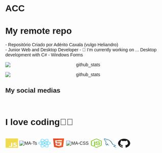 # ACC
<html>
<body style="font-family: sans-serif;">
<h1>My remote repo</h1>
- Repositório Criado por Adérito Caxala (vulgo Heliandro)<br>
- Junior Web and Desktop Developer
- 🔭 I’m currently working on ... Desktop development with C# - Windows Forms
<div align="center">
    <img style="display: block;
    margin: 15px auto;" src="https://github-readme-stats.vercel.app/api?username=heliandro1&show_icons=true&theme=dark&include_all_commits=true&count_private=true" alt="github_stats">
</div>
<div align="center">
    <img style="display: block;
    margin: 15px auto;" src="https://github-readme-stats.vercel.app/api/top-langs/?username=heliandro1" alt="github_stats">
</div>
<h2>My social medias</h2>
<a href="https://www.facebook.com/heliandro1" target="_blank" rel="external"><img src="https://img.shields.io/badge/Facebook-1877F2?style=for-the-badge&logo=facebook&logoColor=white" alt=""></a>
<h1>I love coding🥰💝</h1>
<div style="display: inline_block"><br>
  <img align="center" alt="MA-Js" height="30" width="40" src="https://raw.githubusercontent.com/devicons/devicon/master/icons/javascript/javascript-plain.svg">
  <img align="center" alt="MA-Ts" height="30" width="40" src="https://raw.githubusercontent.com/devicons/devicon/master/icons/typescript/typescript-plain .svg">
  <img align="center" alt="MA-React" height="30" width="40" src="https://raw.githubusercontent.com/devicons/devicon/master/icons/react/react-original.svg">
  <img align="center" alt="MA-HTML" height="30" width="40" src="https://raw.githubusercontent.com/devicons/devicon/master/icons/html5/html5-original.svg">
  <img align="center" alt="MA-CSS" height="30" width="40" src="https://raw.githubusercontent.com/devicons/devicon/master/icons/css3/css3-original .svg">
  <img align="center" alt="MA-CSS" height="30" width="40" src="https://raw.githubusercontent.com/devicons/devicon/master/icons/nodejs/nodejs-original.svg">
  <img align="center" alt="MA-CSS" height="30" width="40" src="https://raw.githubusercontent.com/devicons/devicon/master/icons/mysql/mysql-original.svg">
  <img align="center" alt="MA-CSS" height="30" width="40" src="https://raw.githubusercontent.com/devicons/devicon/master/icons/github/github-original.svg">
</div>
</body>
</html>
